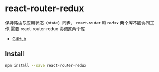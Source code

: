 # react-router-redux

保持路由与应用状态（state）同步。 react-router 和 redux 两个库不能协同工作,需要 react-router-redux 协调这两个库

* [GitHub](https://github.com/reactjs/react-router-redux)

## Install

```sh
npm install --save react-router-redux
```
